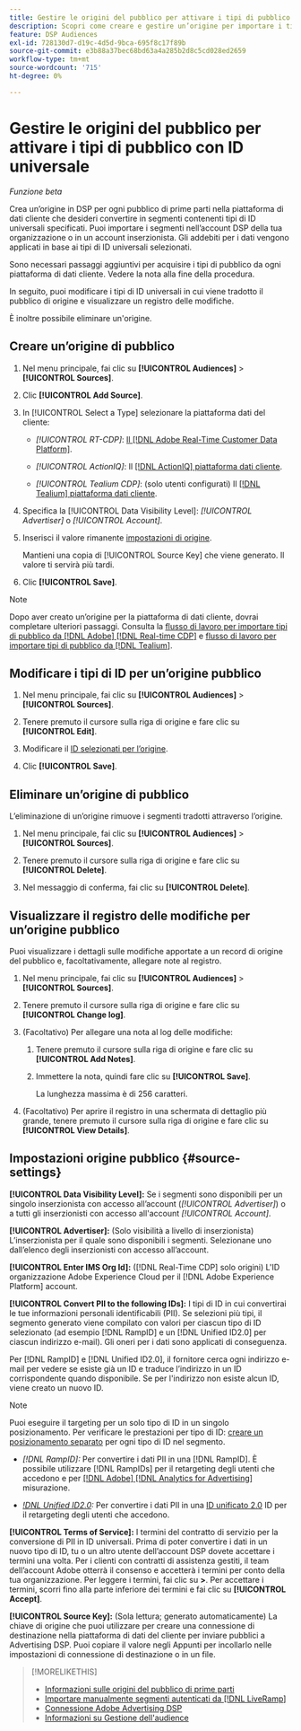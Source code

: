 ```yaml
---
title: Gestire le origini del pubblico per attivare i tipi di pubblico con ID universale
description: Scopri come creare e gestire un’origine per importare i tipi di pubblico dalla piattaforma di dati dei clienti e convertirli in segmenti contenenti ID universali.
feature: DSP Audiences
exl-id: 728130d7-d19c-4d5d-9bca-695f8c17f89b
source-git-commit: e3b88a37bec68bd63a4a285b2d8c5cd028ed2659
workflow-type: tm+mt
source-wordcount: '715'
ht-degree: 0%

---
```


# Gestire le origini del pubblico per attivare i tipi di pubblico con ID universale

*Funzione beta*

Crea un’origine in DSP per ogni pubblico di prime parti nella piattaforma di dati cliente che desideri convertire in segmenti contenenti tipi di ID universali specificati. Puoi importare i segmenti nell’account DSP della tua organizzazione o in un account inserzionista. Gli addebiti per i dati vengono applicati in base ai tipi di ID universali selezionati.

Sono necessari passaggi aggiuntivi per acquisire i tipi di pubblico da ogni piattaforma di dati cliente. Vedere la nota alla fine della procedura.

In seguito, puoi modificare i tipi di ID universali in cui viene tradotto il pubblico di origine e visualizzare un registro delle modifiche.

È inoltre possibile eliminare un&#39;origine.

## Creare un’origine di pubblico

<!-- Not sure about this

You can create one source for each combination of universal ID partner and data visibility level.

-->

1. Nel menu principale, fai clic su **[!UICONTROL Audiences]** > **[!UICONTROL Sources]**.

1. Clic **[!UICONTROL Add Source]**.

1. In [!UICONTROL Select a Type] selezionare la piattaforma dati del cliente:

   * *[!UICONTROL RT-CDP]*: [Il [!DNL Adobe Real-Time Customer Data Platform]](source-about.md).

   * *[!UICONTROL ActionIQ]*: Il [[!DNL ActionIQ] piattaforma dati cliente](source-about.md).

   * *[!UICONTROL Tealium CDP]*: (solo utenti configurati) Il [[!DNL Tealium] piattaforma dati cliente](source-about.md).

1. Specifica la [!UICONTROL Data Visibility Level]: *[!UICONTROL Advertiser]* o *[!UICONTROL Account]*.

1. Inserisci il valore rimanente [impostazioni di origine](#source-settings).

   Mantieni una copia di [!UICONTROL Source Key] che viene generato. Il valore ti servirà più tardi.

1. Clic **[!UICONTROL Save]**.

>[!NOTE]
>
>Dopo aver creato un’origine per la piattaforma di dati cliente, dovrai completare ulteriori passaggi. Consulta la [flusso di lavoro per importare tipi di pubblico da [!DNL Adobe] [!DNL Real-time CDP]](source-adobe-rtcdp.md)<!-- the [activation workflow for [!DNL ActionIQ]](source-actioniq.md), --> e [flusso di lavoro per importare tipi di pubblico da [!DNL Tealium]](source-tealium.md).

## Modificare i tipi di ID per un’origine pubblico

<!-- Clarify this:
All changes to universal IDs translated from the source are applied after you save the the source record. For example, if a new ID is added, any hashed email addresses shared before making the changes aren't converted. Similarly, if an ID is removed, we don't delete any historical data from the segments shared through the source.

OR 

All changes to universal IDs translated from the source are applied after you save the the source record. For example, if you add a new ID type, then we convert hashed email addresses shared before making the changes to the new ID type. Similarly, if you remove an ID type, then we delete any historical IDs of that type from the segments shared through the source.

-->

1. Nel menu principale, fai clic su **[!UICONTROL Audiences]** > **[!UICONTROL Sources]**.

1. Tenere premuto il cursore sulla riga di origine e fare clic su **[!UICONTROL Edit]**.

1. Modificare il [ID selezionati per l’origine](#source-settings).

1. Clic **[!UICONTROL Save]**.

## Eliminare un’origine di pubblico

L’eliminazione di un’origine rimuove i segmenti tradotti attraverso l’origine.<!-- Will performance data for the segment still be available in any types of reports?  If yes, which? -->

1. Nel menu principale, fai clic su **[!UICONTROL Audiences]** > **[!UICONTROL Sources]**.

1. Tenere premuto il cursore sulla riga di origine e fare clic su **[!UICONTROL Delete]**.

1. Nel messaggio di conferma, fai clic su **[!UICONTROL Delete]**.

## Visualizzare il registro delle modifiche per un’origine pubblico

Puoi visualizzare i dettagli sulle modifiche apportate a un record di origine del pubblico e, facoltativamente, allegare note al registro.

1. Nel menu principale, fai clic su **[!UICONTROL Audiences]** > **[!UICONTROL Sources]**.

1. Tenere premuto il cursore sulla riga di origine e fare clic su **[!UICONTROL Change log]**.

1. (Facoltativo) Per allegare una nota al log delle modifiche:

   1. Tenere premuto il cursore sulla riga di origine e fare clic su **[!UICONTROL Add Notes]**.

   1. Immettere la nota, quindi fare clic su **[!UICONTROL Save]**.

      La lunghezza massima è di 256 caratteri.

1. (Facoltativo) Per aprire il registro in una schermata di dettaglio più grande, tenere premuto il cursore sulla riga di origine e fare clic su **[!UICONTROL View Details]**.

## Impostazioni origine pubblico {#source-settings}

**[!UICONTROL Data Visibility Level]:** Se i segmenti sono disponibili per un singolo inserzionista con accesso all’account (*[!UICONTROL Advertiser]*) o a tutti gli inserzionisti con accesso all&#39;account *[!UICONTROL Account]*.

**[!UICONTROL Advertiser]:** (Solo visibilità a livello di inserzionista) L’inserzionista per il quale sono disponibili i segmenti. Selezionane uno dall’elenco degli inserzionisti con accesso all’account.

**[!UICONTROL Enter IMS Org Id]:** ([!DNL Real-Time CDP] solo origini) L&#39;ID organizzazione Adobe Experience Cloud per il [!DNL Adobe Experience Platform] account.

**[!UICONTROL Convert PII to the following IDs]:** I tipi di ID in cui convertirai le tue informazioni personali identificabili (PII). Se selezioni più tipi, il segmento generato viene compilato con valori per ciascun tipo di ID selezionato (ad esempio [!DNL RampID] e un [!DNL Unified ID2.0] per ciascun indirizzo e-mail). Gli oneri per i dati sono applicati di conseguenza.

Per [!DNL RampID] e [!DNL Unified ID2.0], il fornitore cerca ogni indirizzo e-mail per vedere se esiste già un ID e traduce l’indirizzo in un ID corrispondente quando disponibile. Se per l&#39;indirizzo non esiste alcun ID, viene creato un nuovo ID.

>[!NOTE]
>
>Puoi eseguire il targeting per un solo tipo di ID in un singolo posizionamento. Per verificare le prestazioni per tipo di ID: [creare un posizionamento separato](/help/dsp/campaign-management/placements/placement-create.md) per ogni tipo di ID nel segmento.

* *[!DNL RampID]:* Per convertire i dati PII in una [!DNL RampID]. È possibile utilizzare [!DNL RampIDs] per il retargeting degli utenti che accedono e per [[!DNL Adobe] [!DNL Analytics for Advertising]](/help/integrations/analytics/overview.md) misurazione.

* *[!DNL Unified ID2.0](Beta):* Per convertire i dati PII in una [ID unificato 2.0](https://unifiedid.com) ID per il retargeting degli utenti che accedono.

<!-- Later
* *[!DNL ID5] (Beta):* To convert PII to an [!DNL ID5] ID. You can use [!DNL ID5] IDs for retargeting logging-in users and for [[!DNL Adobe] [!DNL Analytics for Advertising]](/help/integrations/analytics/overview.md) measurement.

-->

**[!UICONTROL Terms of Service]:** I termini del contratto di servizio per la conversione di PII in ID universali. Prima di poter convertire i dati in un nuovo tipo di ID, tu o un altro utente dell’account DSP dovete accettare i termini una volta. Per i clienti con contratti di assistenza gestiti, il team dell’account Adobe otterrà il consenso e accetterà i termini per conto della tua organizzazione. Per leggere i termini, fai clic su **>**. Per accettare i termini, scorri fino alla parte inferiore dei termini e fai clic su **[!UICONTROL Accept]**.

**[!UICONTROL Source Key]:** (Sola lettura; generato automaticamente) La chiave di origine che puoi utilizzare per creare una connessione di destinazione nella piattaforma di dati del cliente per inviare pubblici a Advertising DSP. Puoi copiare il valore negli Appunti per incollarlo nelle impostazioni di connessione di destinazione o in un file.

>[!MORELIKETHIS]
>
>* [Informazioni sulle origini del pubblico di prime parti](source-about.md)
>* [Importare manualmente segmenti autenticati da [!DNL LiveRamp]](/help/dsp/audiences/sources/source-import-liveramp-segments.md)
>* [Connessione Adobe Advertising DSP](https://experienceleague.adobe.com/docs/experience-platform/destinations/catalog/advertising/adobe-advertising-cloud-connection.html)
>* [Informazioni su Gestione dell&#39;audience](/help/dsp/audiences/audience-about.md)

